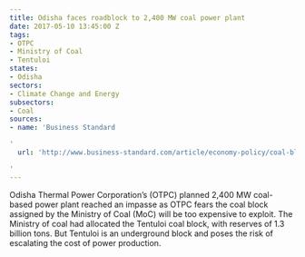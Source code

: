 ```yaml
---
title: Odisha faces roadblock to 2,400 MW coal power plant
date: 2017-05-10 13:45:00 Z
tags:
- OTPC
- Ministry of Coal
- Tentuloi
states:
- Odisha
sectors:
- Climate Change and Energy
subsectors:
- Coal
sources:
- name: 'Business Standard

'
  url: 'http://www.business-standard.com/article/economy-policy/coal-block-uncertainty-casts-shadow-on-odisha-thermal-power-project-117050400966_1.html

'
---
```


Odisha Thermal Power Corporation’s (OTPC) planned 2,400 MW coal-based power plant reached an impasse as OTPC fears the coal block assigned by the Ministry of Coal (MoC) will be too expensive to exploit. The Ministry of coal had allocated the Tentuloi coal block, with reserves of 1.3 billion tons. But Tentuloi is an underground block and poses the risk of escalating the cost of power production.
